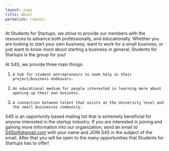 ```yaml
---
layout: page
title: About
permalink: /about/
---
```


At Students for Startups, we strive to provide our members with the resources to advance both professionally, and educationally.  Whether you are looking to start your own business, want to work for a small business, or just want to know more about starting a business in general; Students for Startups is the group for you!

At S4S, we provide three main things:

1.     A hub for student entrepreneurs to seek help in their project/business endeavors.

2.     An educational medium for people interested in learning more about opening up their own business.

3.     A connection between talent that exists at the University level and the small businesses community.

 

S4S is an opportunity based mailing list that is extremely beneficial for anyone interested in the startup industry. If you are interested in joining and gaining more information into our organization, send an email to S4Spitt@gmail.com with your name and JOIN S4S in the subject of the email. After that you will be open to the many opportunities that Students for Startups has to offer!
